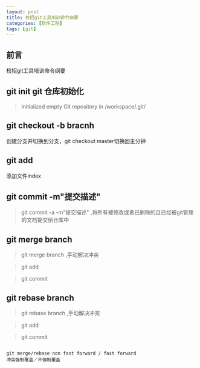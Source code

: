 ```yaml
---
layout: post
title: 校招git工具培训命令纲要
categories: [软件工程]
tags: [git]
---
```


## 前言

校招git工具培训命令纲要

## git init git 仓库初始化

> Initialized empty Git repository in /workspace/.git/

## git checkout -b bracnh 

创建分支并切换到分支，git checkout master切换回主分钟

## git add 

添加文件index

## git commit -m"提交描述" 

> git commit -a -m"提交描述" ,将所有被修改或者已删除的且已经被git管理的文档提交倒仓库中


## git merge branch

> git merge branch ,手动解决冲突

> git add

> git commit

## git rebase branch

> git rebase branch ,手动解决冲突

> git add

> git commit

```

git merge/rebase non fast forward / fast forward
冲突强制覆盖／不强制覆盖

```




